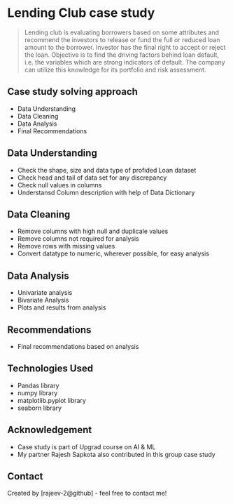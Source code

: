 # Lending Club case study
> Lending club is evaluating borrowers based on some attributes and recommend the investors to release or fund the full or reduced loan amount to the borrower. Investor has the final right to accept or reject the loan. Objective is to find the driving factors behind loan default, i.e. the variables which are strong indicators of default. The company can utilize this knowledge for its portfolio and risk assessment.


## Case study solving approach
* Data Understanding
* Data Cleaning
* Data Analysis
* Final Recommendations

<!-- You can include any other section that is pertinent to your problem -->

## Data Understanding
- Check the shape, size and data type of profided Loan dataset
- Check head and tail of data set for any discrepancy
- Check null values in columns
- Understansd Column description with help of Data Dictionary

<!-- You don't have to answer all the questions - just the ones relevant to your project. -->

## Data Cleaning
- Remove columns with high null and duplicale values
- Remove columns not required for analysis
- Remove rows with missing values
- Convert datatype to numeric, wherever possible, for easy analysis

<!-- You don't have to answer all the questions - just the ones relevant to your project. -->


## Data Analysis
- Univariate analysis
- Bivariate Analysis
- Plots and results from analysis

<!-- As the libraries versions keep on changing, it is recommended to mention the version of library used in this project -->

## Recommendations
- Final recommendations based on analysis

## Technologies Used
- Pandas library
- numpy library
- matplotlib.pyplot library
- seaborn library

## Acknowledgement
- Case study is part of Upgrad course on AI & ML
- My partner Rajesh Sapkota also contributed in this group case study



## Contact
Created by [rajeev-2@github] - feel free to contact me!


<!-- Optional -->
<!-- ## License -->
<!-- This project is open source and available under the [... License](). -->

<!-- You don't have to include all sections - just the one's relevant to your project -->